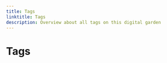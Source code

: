 ```yaml
---
title: Tags
linktitle: Tags
description: Overview about all tags on this digital garden
---
```


# Tags